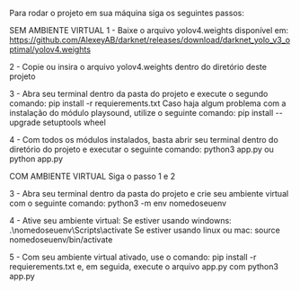 
Para rodar o projeto em sua máquina siga os seguintes passos:

SEM AMBIENTE VIRTUAL
1 - Baixe o arquivo yolov4.weights disponível em: https://github.com/AlexeyAB/darknet/releases/download/darknet_yolo_v3_optimal/yolov4.weights

2 - Copie ou insira o arquivo yolov4.weights dentro do diretório deste projeto

3 - Abra seu terminal dentro da pasta do projeto e execute o segundo comando:
    pip install -r requierements.txt
    Caso haja algum problema com a instalação do módulo playsound, utilize o seguinte comando:
    pip install --upgrade setuptools wheel
    
4 - Com todos os módulos instalados, basta abrir seu terminal dentro do diretório do projeto e executar o seguinte comando:
    python3 app.py
    ou
    python app.py
    
COM AMBIENTE VIRTUAL
Siga o passo 1 e 2

3 - Abra seu terminal dentro da pasta do projeto e crie seu ambiente virtual com o seguinte comando:
    python3 -m env nomedoseuenv

4 - Ative seu ambiente virtual:
    Se estiver usando windowns: .\nomedoseuenv\Scripts\activate
    Se estiver usando linux ou mac: source nomedoseuenv/bin/activate
    
5 - Com seu ambiente virtual ativado, use o comando: pip install -r requierements.txt e, em seguida, execute o arquivo app.py com python3 app.py
  
